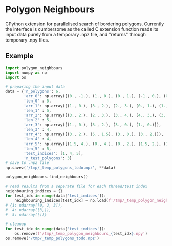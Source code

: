 # Polygon Neighbours

CPython extension for parallelised search of bordering polygons.
Currently the interface is cumbersome as the called C extension function
reads its input data purely from a temporary .npz file, and "returns"
through temporary .npy files.


## Example

```python
import polygon_neighbours
import numpy as np
import os

# preparing the input data
data = {'n_polygons': 6,
        'arr_0': np.array([(0., -1.), (1., 0.), (0., 1.), (-1., 0.), (0., -1.)]),
        'len_0' : 5,
        'arr_1': np.array([(1., 0.), (3., 2.), (2., 3.), (0., 1.), (1., 0.)]),
        'len_1' : 5,
        'arr_2': np.array([(3., 2.), (2., 3.), (3., 4.), (4., 3.), (3., 2.)]),
        'len_2' : 5,
        'arr_3': np.array([(1., 0.), (3., 2.), (3., 0.), (1., 0.)]),
        'len_3' : 4,
        'arr_4': np.array([(3., 2.), (5., 1.5), (3., 0.), (3., 2.)]),
        'len_4' : 4,
        'arr_5': np.array([(1.5, 4.), (0., 4.), (0., 2.), (1.5, 2.), (15, 4.)]),
        'len_5' : 5,
        'test_indices': [1, 4, 5],
        'n_test_polygons': 3}
# save to .npz file
np.savez('/tmp/_temp_polygons_todo.npz', **data)

polygon_neighbours.find_neighbours()

# read results from a seperate file for each thread/test index
neighbouring_indices = {}
for test_idx in range(data['test_indices']):
    neighbouring_indices[test_idx] = np.load(f'/tmp/_temp_polygon_neighbours_{test_idx}.npy')
# {1: ndarray([0, 2, 3]),
#  4: ndarray([3,]),
#  5: ndarray([])}

# cleanup
for test_idx in range(data['test_indices']):
    os.remove(f'/tmp/_temp_polygon_neighbours_{test_idx}.npy')
os.remove('/tmp/_temp_polygons_todo.npz')
```
